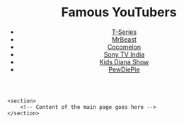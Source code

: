 <!DOCTYPE html>
<html lang="en">

<head>
    <meta charset="UTF-8">
    <meta name="viewport" content="width=device-width, initial-scale=1.0">
    <title>Famous YouTubers</title>
</head>

<body>
    <header>
        <h1>Famous YouTubers</h1>
        <nav>
            <ul>
                <li><a href="T-Series.html">T-Series</a></li>
                <li><a href="Mrbeast.html">MrBeast</a></li>
                <li><a href="Cocomelon.html">Cocomelon</a></li>
                <li><a href="Sony-Entertainment-Television-India.html">Sony TV India</a></li>
                <li><a href="Kids-Diana-Show.html">Kids Diana Show</a></li>
                <li><a href="PewDiePie.html">PewDiePie</a></li>
            </ul>
        </nav>
    </header>

    <section>
        <!-- Content of the main page goes here -->
    </section>
</body>

</html>
